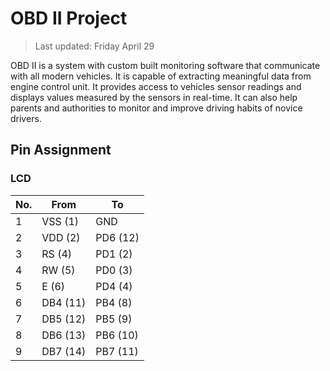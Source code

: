 OBD II Project
==============

> Last updated: Friday April 29

OBD II is a system with custom built monitoring software that communicate with all modern vehicles. It is capable of extracting meaningful data from engine control unit. It provides access to vehicles sensor readings and displays values measured by the sensors in real-time. It can also help parents and authorities to monitor and improve driving habits of novice drivers.


Pin Assignment
--------------

### LCD

| No. | From         | To       |
|-----|--------------|----------|
| 1   | VSS (1)      | GND      |
| 2   | VDD (2)      | PD6 (12) |
| 3   | RS  (4)      | PD1 (2)  |
| 4   | RW  (5)      | PD0 (3)  |
| 5   | E   (6)      | PD4 (4)  |
| 6   | DB4 (11)     | PB4 (8)  |
| 7   | DB5 (12)     | PB5 (9)  |
| 8   | DB6 (13)     | PB6 (10) |
| 9   | DB7 (14)     | PB7 (11) |


